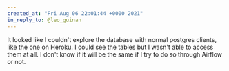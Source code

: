 ```yaml
---
created_at: "Fri Aug 06 22:01:44 +0000 2021"
in_reply_to: @leo_guinan
---
```


It looked like I couldn't explore the database with normal postgres clients, like the one on Heroku. I could see the tables but I wasn't able to access them at all. I don't know if it will be the same if I try to do so through Airflow or not.